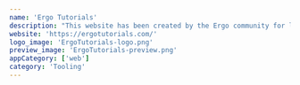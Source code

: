 ```yaml
---
name: 'Ergo Tutorials'
description: "This website has been created by the Ergo community for learning how to interact with the Ergo ecosystem. Do not hesitate to use and share the tutorials and videos, they are created for that purpose."
website: 'https://ergotutorials.com/'
logo_image: 'ErgoTutorials-logo.png'
preview_image: 'ErgoTutorials-preview.png'
appCategory: ['web']
category: 'Tooling'
---
```

